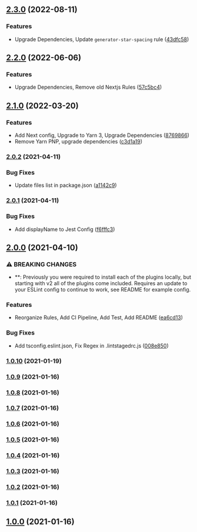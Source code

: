 

## [2.3.0](https://github.com/saeris/eslint-config/compare/v2.2.0...v2.3.0) (2022-08-11)


### Features

* Upgrade Dependencies, Update `generator-star-spacing` rule ([43dfc58](https://github.com/saeris/eslint-config/commit/43dfc580222db30e6b94eade75efe89934ef77d2))

## [2.2.0](https://github.com/saeris/eslint-config/compare/v2.1.0...v2.2.0) (2022-06-06)


### Features

* Upgrade Dependencies, Remove old Nextjs Rules ([57c5bc4](https://github.com/saeris/eslint-config/commit/57c5bc4a61390e273eed16d2fde084844bb3f5f1))

## [2.1.0](https://github.com/saeris/eslint-config/compare/v2.0.2...v2.1.0) (2022-03-20)


### Features

* Add Next config, Upgrade to Yarn 3, Upgrade Dependencies ([8769866](https://github.com/saeris/eslint-config/commit/8769866543c935748be198a027c68394a3b19169))
* Remove Yarn PNP, upgrade dependencies ([c3d1a19](https://github.com/saeris/eslint-config/commit/c3d1a19353d5776847701abff32d4a9bdcbd165e))

### [2.0.2](https://github.com/saeris/eslint-config/compare/v2.0.2...v2.1.0) (2021-04-11)


### Bug Fixes

* Update files list in package.json ([a1142c9](https://github.com/saeris/eslint-config/commit/a1142c93a5c9bc5b9d2d9696001c6715b1081964))

### [2.0.1](https://github.com/saeris/eslint-config/compare/v2.0.2...v2.1.0) (2021-04-11)


### Bug Fixes

* Add displayName to Jest Config ([f6fffc3](https://github.com/saeris/eslint-config/commit/f6fffc3778f87e015f808d1a70e3cc975a5968b2))

## [2.0.0](https://github.com/saeris/eslint-config/compare/v2.0.2...v2.1.0) (2021-04-10)


### ⚠ BREAKING CHANGES

* **: Previously you were required to install each of the plugins locally, but starting with v2 all of the plugins come included. Requires an update to your ESLint config to continue to work, see README for example config.

### Features

* Reorganize Rules, Add CI Pipeline, Add Test, Add README ([ea6cd13](https://github.com/saeris/eslint-config/commit/ea6cd138cbf873f0ad24f690d0c0cbef768496b8))


### Bug Fixes

* Add tsconfig.eslint.json, Fix Regex in .lintstagedrc.js ([008e850](https://github.com/saeris/eslint-config/commit/008e850f4b06a251b083e2d67664504aa0540803))

### [1.0.10](https://github.com/saeris/eslint-config/compare/v2.0.2...v2.1.0) (2021-01-19)

### [1.0.9](https://github.com/saeris/eslint-config/compare/v2.0.2...v2.1.0) (2021-01-16)

### [1.0.8](https://github.com/saeris/eslint-config/compare/v2.0.2...v2.1.0) (2021-01-16)

### [1.0.7](https://github.com/saeris/eslint-config/compare/v2.0.2...v2.1.0) (2021-01-16)

### [1.0.6](https://github.com/saeris/eslint-config/compare/v2.0.2...v2.1.0) (2021-01-16)

### [1.0.5](https://github.com/saeris/eslint-config/compare/v2.0.2...v2.1.0) (2021-01-16)

### [1.0.4](https://github.com/saeris/eslint-config/compare/v2.0.2...v2.1.0) (2021-01-16)

### [1.0.3](https://github.com/saeris/eslint-config/compare/v2.0.2...v2.1.0) (2021-01-16)

### [1.0.2](https://github.com/saeris/eslint-config/compare/v2.0.2...v2.1.0) (2021-01-16)

### [1.0.1](https://github.com/saeris/eslint-config/compare/v2.0.2...v2.1.0) (2021-01-16)

## [1.0.0](https://github.com/saeris/eslint-config/compare/v2.0.2...v2.1.0) (2021-01-16)